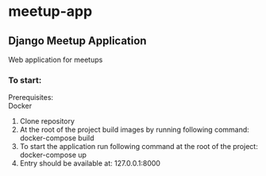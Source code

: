 # meetup-app
## Django Meetup Application
Web application for meetups

### To start:
Prerequisites: <br/>
Docker 

1. Clone repository 
2. At the root of the project build images by running following command: docker-compose build
3. To start the application run following command at the root of the project: docker-compose up
4. Entry should be available at: 127.0.0.1:8000
